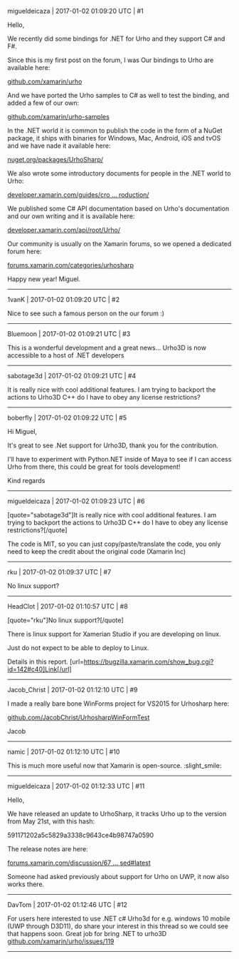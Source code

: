 migueldeicaza | 2017-01-02 01:09:20 UTC | #1

Hello,

We recently did some bindings for .NET for Urho and they support C# and F#.   

Since this is my first post on the forum, I was Our bindings to Urho are available here:

[github.com/xamarin/urho](http://github.com/xamarin/urho)

And we have ported the Urho samples to C# as well to test the binding, and added a few of our own:

[github.com/xamarin/urho-samples](https://github.com/xamarin/urho-samples)

In the .NET world it is common to publish the code in the form of a NuGet package, it ships with binaries for Windows, Mac, Android, iOS and tvOS and we have nade it available here:

[nuget.org/packages/UrhoSharp/](https://www.nuget.org/packages/UrhoSharp/)

We also wrote some introductory documents for people in the .NET world to Urho:

[developer.xamarin.com/guides/cro ... roduction/](http://developer.xamarin.com/guides/cross-platform/urho/introduction/)

We published some C# API documentation based on Urho's documentation and our own writing and it is available here:

[developer.xamarin.com/api/root/Urho/](http://developer.xamarin.com/api/root/Urho/)

Our community is usually on the Xamarin forums, so we opened a dedicated forum here:

[forums.xamarin.com/categories/urhosharp](https://forums.xamarin.com/categories/urhosharp)

Happy new year!
Miguel.

-------------------------

1vanK | 2017-01-02 01:09:20 UTC | #2

Nice to see such a famous person on the our forum :)

-------------------------

Bluemoon | 2017-01-02 01:09:21 UTC | #3

This is a wonderful development and a great news... Urho3D is now accessible to a host of .NET developers

-------------------------

sabotage3d | 2017-01-02 01:09:21 UTC | #4

It is really nice with cool additional features. I am trying to backport the actions to Urho3D C++ do I have to obey any license restrictions?

-------------------------

boberfly | 2017-01-02 01:09:22 UTC | #5

Hi Miguel,

It's great to see .Net support for Urho3D, thank you for the contribution.

I'll have to experiment with Python.NET inside of Maya to see if I can access Urho from there, this could be great for tools development!

Kind regards

-------------------------

migueldeicaza | 2017-01-02 01:09:23 UTC | #6

[quote="sabotage3d"]It is really nice with cool additional features. I am trying to backport the actions to Urho3D C++ do I have to obey any license restrictions?[/quote]

The code is MIT, so you can just copy/paste/translate the code, you only need to keep the credit about the original code (Xamarin Inc)

-------------------------

rku | 2017-01-02 01:09:37 UTC | #7

No linux support?

-------------------------

HeadClot | 2017-01-02 01:10:57 UTC | #8

[quote="rku"]No linux support?[/quote]

There is linux support for Xamerian Studio if you are developing on linux.

Just do not expect to be able to deploy to Linux.

Details in this report. [url=https://bugzilla.xamarin.com/show_bug.cgi?id=142#c40]Link[/url]

-------------------------

Jacob_Christ | 2017-01-02 01:12:10 UTC | #9

I made a really bare bone WinForms project for VS2015 for Urhosharp here:

[github.com/JacobChrist/UrhosharpWinFormTest](https://github.com/JacobChrist/UrhosharpWinFormTest)

Jacob

-------------------------

namic | 2017-01-02 01:12:10 UTC | #10

This is much more useful now that Xamarin is open-source. :slight_smile:

-------------------------

migueldeicaza | 2017-01-02 01:12:33 UTC | #11

Hello,

We have released an update to UrhoSharp, it tracks Urho up to the version from May 21st, with this hash:

591171202a5c5829a3338c9643ce4b98747a0590

The release notes are here:

[forums.xamarin.com/discussion/67 ... sed#latest](http://forums.xamarin.com/discussion/67610/urhosharp-1-0-557-released#latest)

Someone had asked previously about support for Urho on UWP, it now also works there.

-------------------------

DavTom | 2017-01-02 01:12:46 UTC | #12

For users here interested to use .NET c# Urho3d for e.g. windows 10 mobile (UWP through D3D11), do share your interest in this thread so we could see that happens soon. Great job for bring .NET to urho3D
[github.com/xamarin/urho/issues/119](https://github.com/xamarin/urho/issues/119)

-------------------------

